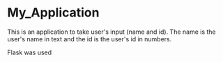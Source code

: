 # My_Application
This is an application to take user's input (name and id).
The name is the user's name in text and the id is the user's id in numbers.

Flask was used

